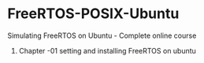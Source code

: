 # FreeRTOS-POSIX-Ubuntu
Simulating FreeRTOS on Ubuntu - Complete online course 
1.  Chapter -01 setting and installing FreeRTOS on ubuntu 
